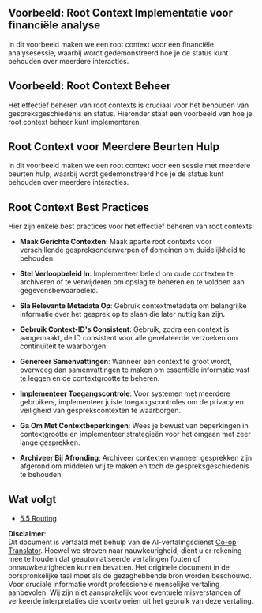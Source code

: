 <!--
CO_OP_TRANSLATOR_METADATA:
{
  "original_hash": "8311f46a35cf608c9780f39b62c9dc3f",
  "translation_date": "2025-07-14T02:04:31+00:00",
  "source_file": "05-AdvancedTopics/mcp-root-contexts/README.md",
  "language_code": "nl"
}
-->
## Voorbeeld: Root Context Implementatie voor financiële analyse

In dit voorbeeld maken we een root context voor een financiële analysesessie, waarbij wordt gedemonstreerd hoe je de status kunt behouden over meerdere interacties.

## Voorbeeld: Root Context Beheer

Het effectief beheren van root contexts is cruciaal voor het behouden van gespreksgeschiedenis en status. Hieronder staat een voorbeeld van hoe je root context beheer kunt implementeren.

## Root Context voor Meerdere Beurten Hulp

In dit voorbeeld maken we een root context voor een sessie met meerdere beurten hulp, waarbij wordt gedemonstreerd hoe je de status kunt behouden over meerdere interacties.

## Root Context Best Practices

Hier zijn enkele best practices voor het effectief beheren van root contexts:

- **Maak Gerichte Contexten**: Maak aparte root contexts voor verschillende gespreksonderwerpen of domeinen om duidelijkheid te behouden.

- **Stel Verloopbeleid In**: Implementeer beleid om oude contexten te archiveren of te verwijderen om opslag te beheren en te voldoen aan gegevensbewaarbeleid.

- **Sla Relevante Metadata Op**: Gebruik contextmetadata om belangrijke informatie over het gesprek op te slaan die later nuttig kan zijn.

- **Gebruik Context-ID's Consistent**: Gebruik, zodra een context is aangemaakt, de ID consistent voor alle gerelateerde verzoeken om continuïteit te waarborgen.

- **Genereer Samenvattingen**: Wanneer een context te groot wordt, overweeg dan samenvattingen te maken om essentiële informatie vast te leggen en de contextgrootte te beheren.

- **Implementeer Toegangscontrole**: Voor systemen met meerdere gebruikers, implementeer juiste toegangscontroles om de privacy en veiligheid van gesprekscontexten te waarborgen.

- **Ga Om Met Contextbeperkingen**: Wees je bewust van beperkingen in contextgrootte en implementeer strategieën voor het omgaan met zeer lange gesprekken.

- **Archiveer Bij Afronding**: Archiveer contexten wanneer gesprekken zijn afgerond om middelen vrij te maken en toch de gespreksgeschiedenis te behouden.

## Wat volgt

- [5.5 Routing](../mcp-routing/README.md)

**Disclaimer**:  
Dit document is vertaald met behulp van de AI-vertalingsdienst [Co-op Translator](https://github.com/Azure/co-op-translator). Hoewel we streven naar nauwkeurigheid, dient u er rekening mee te houden dat geautomatiseerde vertalingen fouten of onnauwkeurigheden kunnen bevatten. Het originele document in de oorspronkelijke taal moet als de gezaghebbende bron worden beschouwd. Voor cruciale informatie wordt professionele menselijke vertaling aanbevolen. Wij zijn niet aansprakelijk voor eventuele misverstanden of verkeerde interpretaties die voortvloeien uit het gebruik van deze vertaling.